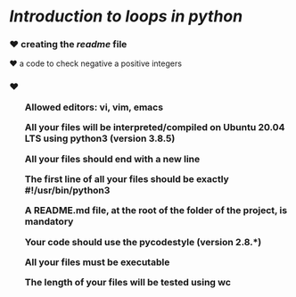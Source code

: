 <h1><i> Introduction to loops in python </i></h1>
<h3>&#9829 creating the <em>readme</em> file</h3>
<span> &#9829 a code to check negative a positive integers</span>
<h3>&#9829 
<ul>Allowed editors: vi, vim, emacs</ul>
<ul>All your files will be interpreted/compiled on Ubuntu 20.04 LTS using python3 (version 3.8.5)</ul>
<ul>All your files should end with a new line</ul>
<ul>The first line of all your files should be exactly #!/usr/bin/python3</ul>
<ul>A README.md file, at the root of the folder of the project, is mandatory</ul>
<ul>Your code should use the pycodestyle (version 2.8.*)</ul>
<ul>All your files must be executable</ul>
<ul>The length of your files will be tested using wc</ul></h3>
